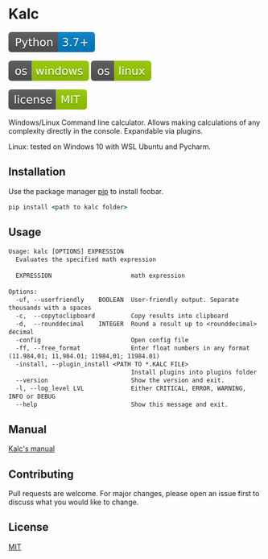 # Kalc

[![Python 3.6+](docs/resources/images/Python-3.7+-blue.svg)](https://www.python.org/downloads/release/python-370/)

[![Windows](docs/resources/images/os-windows-green.svg)](https://github.com/Rygor83/kalc) [![Linux](docs/resources/images/os-linux-green.svg)](https://github.com/Rygor83/kalc)

[![GitHub license](docs/resources/images/license-MIT-green.svg)](https://choosealicense.com/licenses/mit/)

Windows/Linux Command line calculator. Allows making calculations of any complexity directly in the console. Expandable
via plugins.

Linux: tested on Windows 10 with WSL Ubuntu and Pycharm.

## Installation

Use the package manager [pip](https://pip.pypa.io/en/stable/) to install foobar.

```cmd
pip install <path to kalc folder>
```

## Usage

```
Usage: kalc [OPTIONS] EXPRESSION
  Evaluates the specified math expression

  EXPRESSION                      math expression

Options:
  -uf, --userfriendly    BOOLEAN  User-friendly output. Separate thousands with a spaces
  -c,  --copytoclipboard          Copy results into clipboard
  -d,  --rounddecimal    INTEGER  Round a result up to <rounddecimal> decimal
  -config                         Open config file
  -ff, --free_format              Enter float numbers in any format (11.984,01; 11,984.01; 11984,01; 11984.01)
  -install, --plugin_install <PATH TO *.KALC FILE> 
                                  Install plugins into plugins folder
  --version                       Show the version and exit.
  -l, --log_level LVL             Either CRITICAL, ERROR, WARNING, INFO or DEBUG
  --help                          Show this message and exit.
```

## Manual

[Kalc's manual](https://rygor83.github.io/kalc/)

## Contributing

Pull requests are welcome. For major changes, please open an issue first to discuss what you would like to change.

## License

[MIT](https://choosealicense.com/licenses/mit/)